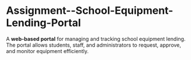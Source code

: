 # Assignment--School-Equipment-Lending-Portal

A **web-based portal** for managing and tracking school equipment lending. The portal allows students, staff, and administrators to request, approve, and monitor equipment efficiently.
